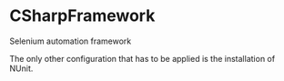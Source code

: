 # CSharpFramework
Selenium automation framework

The only other configuration that has to be applied is the installation of NUnit.
